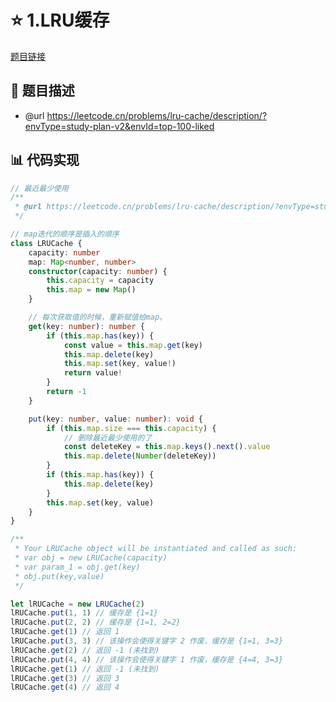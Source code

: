 # ⭐ 1.LRU缓存

[题目链接](https://leetcode.cn/problems/lru-cache/description/?envType=study-plan-v2&envId=top-100-liked)

## 📝 题目描述
* @url https://leetcode.cn/problems/lru-cache/description/?envType=study-plan-v2&envId=top-100-liked

## 📊 代码实现
```typescript
// 最近最少使用
/**
 * @url https://leetcode.cn/problems/lru-cache/description/?envType=study-plan-v2&envId=top-100-liked
 */

// map迭代的顺序是插入的顺序
class LRUCache {
    capacity: number
    map: Map<number, number>
    constructor(capacity: number) {
        this.capacity = capacity
        this.map = new Map()
    }

    // 每次获取值的时候，重新赋值给map。
    get(key: number): number {
        if (this.map.has(key)) {
            const value = this.map.get(key)
            this.map.delete(key)
            this.map.set(key, value!)
            return value!
        }
        return -1
    }

    put(key: number, value: number): void {
        if (this.map.size === this.capacity) {
            // 删除最近最少使用的了
            const deleteKey = this.map.keys().next().value
            this.map.delete(Number(deleteKey))
        }
        if (this.map.has(key)) {
            this.map.delete(key)
        }
        this.map.set(key, value)
    }
}

/**
 * Your LRUCache object will be instantiated and called as such:
 * var obj = new LRUCache(capacity)
 * var param_1 = obj.get(key)
 * obj.put(key,value)
 */

let lRUCache = new LRUCache(2)
lRUCache.put(1, 1) // 缓存是 {1=1}
lRUCache.put(2, 2) // 缓存是 {1=1, 2=2}
lRUCache.get(1) // 返回 1
lRUCache.put(3, 3) // 该操作会使得关键字 2 作废，缓存是 {1=1, 3=3}
lRUCache.get(2) // 返回 -1 (未找到)
lRUCache.put(4, 4) // 该操作会使得关键字 1 作废，缓存是 {4=4, 3=3}
lRUCache.get(1) // 返回 -1 (未找到)
lRUCache.get(3) // 返回 3
lRUCache.get(4) // 返回 4

```
